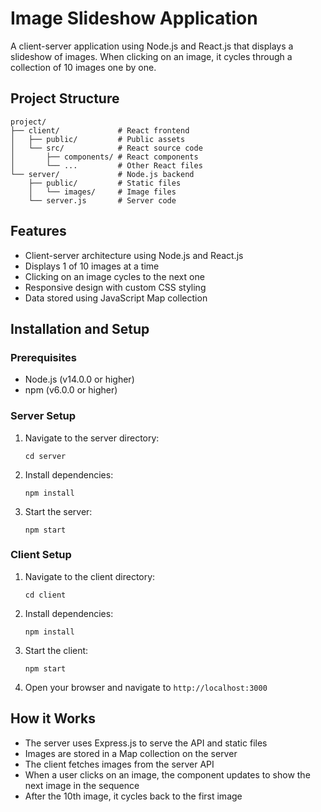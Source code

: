 # Image Slideshow Application

A client-server application using Node.js and React.js that displays a slideshow of images. When clicking on an image, it cycles through a collection of 10 images one by one.

## Project Structure

```
project/
├── client/             # React frontend
│   ├── public/         # Public assets
│   └── src/            # React source code
│       ├── components/ # React components
│       └── ...         # Other React files
└── server/             # Node.js backend
    ├── public/         # Static files
    │   └── images/     # Image files
    └── server.js       # Server code
```

## Features

- Client-server architecture using Node.js and React.js
- Displays 1 of 10 images at a time
- Clicking on an image cycles to the next one
- Responsive design with custom CSS styling
- Data stored using JavaScript Map collection

## Installation and Setup

### Prerequisites

- Node.js (v14.0.0 or higher)
- npm (v6.0.0 or higher)

### Server Setup

1. Navigate to the server directory:
   ```
   cd server
   ```

2. Install dependencies:
   ```
   npm install
   ```

3. Start the server:
   ```
   npm start
   ```

### Client Setup

1. Navigate to the client directory:
   ```
   cd client
   ```

2. Install dependencies:
   ```
   npm install
   ```

3. Start the client:
   ```
   npm start
   ```

4. Open your browser and navigate to `http://localhost:3000`

## How it Works

- The server uses Express.js to serve the API and static files
- Images are stored in a Map collection on the server
- The client fetches images from the server API
- When a user clicks on an image, the component updates to show the next image in the sequence
- After the 10th image, it cycles back to the first image 